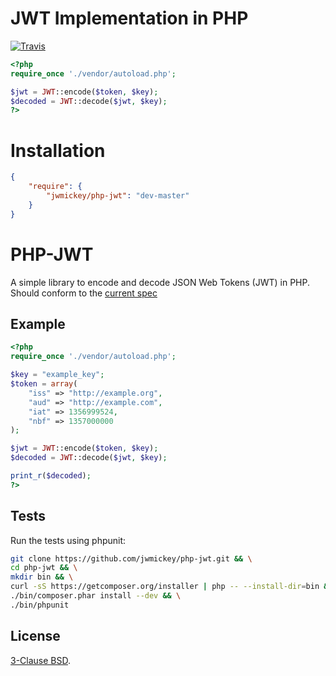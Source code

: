 JWT Implementation in PHP
=========================

[![Travis](https://travis-ci.org/jwmickey/php-jwt.png)](https://travis-ci.org/jwmickey/php-jwt)

```php
<?php
require_once './vendor/autoload.php';

$jwt = JWT::encode($token, $key);
$decoded = JWT::decode($jwt, $key);
?>
```

Installation
============

```json
{
    "require": {
        "jwmickey/php-jwt": "dev-master"
    }
}
```

PHP-JWT
=======
A simple library to encode and decode JSON Web Tokens (JWT) in PHP. Should
conform to the [current spec](http://tools.ietf.org/html/draft-ietf-oauth-json-web-token-06)

Example
-------
```php
<?php
require_once './vendor/autoload.php';

$key = "example_key";
$token = array(
    "iss" => "http://example.org",
    "aud" => "http://example.com",
    "iat" => 1356999524,
    "nbf" => 1357000000
);

$jwt = JWT::encode($token, $key);
$decoded = JWT::decode($jwt, $key);

print_r($decoded);
?>
```

Tests
-----
Run the tests using phpunit:

```bash
git clone https://github.com/jwmickey/php-jwt.git && \
cd php-jwt && \
mkdir bin && \
curl -sS https://getcomposer.org/installer | php -- --install-dir=bin && \
./bin/composer.phar install --dev && \
./bin/phpunit
```

License
-------
[3-Clause BSD](http://opensource.org/licenses/BSD-3-Clause).
